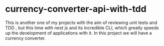 # currency-converter-api-with-tdd
This is another one of my projects with the aim of reviewing unit tests and TDD , but this time with nest js and its incredible CLI, which greatly speeds up the development of applications with it. In this project we will have a currency converter.
